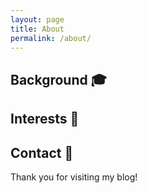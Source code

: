 ```yaml
---
layout: page
title: About
permalink: /about/
---
```


<!-- # About Me ✨ -->



## Background 🎓



## Interests 🌟





## Contact 📧



Thank you for visiting my blog!


